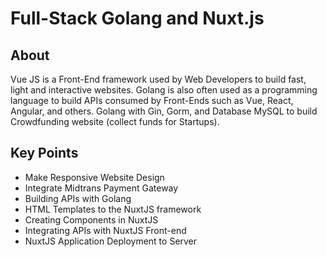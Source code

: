 # Full-Stack Golang and Nuxt.js

## About

Vue JS is a Front-End framework used by Web Developers to build fast, light and interactive websites. Golang is also often used as a programming language to build APIs consumed by Front-Ends such as Vue, React, Angular, and others. Golang with Gin, Gorm, and Database MySQL to build Crowdfunding website (collect funds for Startups).


## Key Points

- Make Responsive Website Design
- Integrate Midtrans Payment Gateway
- Building APIs with Golang
- HTML Templates to the NuxtJS framework
- Creating Components in NuxtJS
- Integrating APIs with NuxtJS Front-end
- NuxtJS Application Deployment to Server
